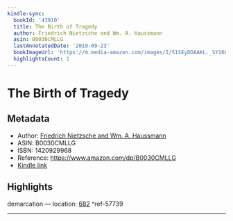 ```yaml
---
kindle-sync:
  bookId: '43910'
  title: The Birth of Tragedy
  author: Friedrich Nietzsche and Wm. A. Haussmann
  asin: B0030CMLLG
  lastAnnotatedDate: '2019-09-23'
  bookImageUrl: 'https://m.media-amazon.com/images/I/51SEyDDAAKL._SY160.jpg'
  highlightsCount: 1
---
```

# The Birth of Tragedy
## Metadata
* Author: [Friedrich Nietzsche and Wm. A. Haussmann](https://www.amazon.comundefined)
* ASIN: B0030CMLLG
* ISBN: 1420929968
* Reference: https://www.amazon.com/dp/B0030CMLLG
* [Kindle link](kindle://book?action=open&asin=B0030CMLLG)

## Highlights
demarcation — location: [682](kindle://book?action=open&asin=B0030CMLLG&location=682) ^ref-57739

---
